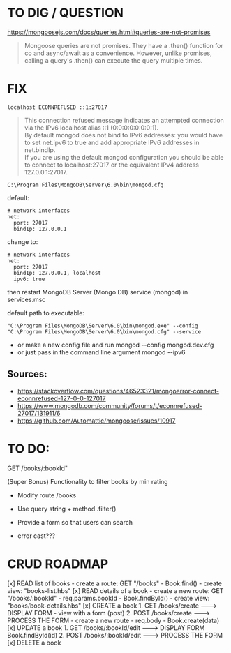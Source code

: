 # TO DIG / QUESTION

https://mongoosejs.com/docs/queries.html#queries-are-not-promises

> Mongoose queries are not promises. They have a .then() function for co and async/await as a convenience. However, unlike promises, calling a query's .then() can execute the query multiple times.

# FIX

```localhost ECONNREFUSED ::1:27017```

> This connection refused message indicates an attempted connection via the IPv6 localhost alias ::1 (0:0:0:0:0:0:0:1).  
> By default mongod does not bind to IPv6 addresses: you would have to set net.ipv6 to true and add appropriate IPv6 addresses in net.bindIp.  
> If you are using the default mongod configuration you should be able to connect to localhost:27017 or the equivalent IPv4 address 127.0.0.1:27017.

```C:\Program Files\MongoDB\Server\6.0\bin\mongod.cfg```

default:
```
# network interfaces
net:
  port: 27017
  bindIp: 127.0.0.1
```

change to:
```
# network interfaces
net:
  port: 27017
  bindIp: 127.0.0.1, localhost
  ipv6: true
```

then restart MongoDB Server (Mongo DB) service (mongod) in services.msc

default path to executable:

```
"C:\Program Files\MongoDB\Server\6.0\bin\mongod.exe" --config "C:\Program Files\MongoDB\Server\6.0\bin\mongod.cfg" --service
```

- or make a new config file and run mongod --config mongod.dev.cfg
- or just pass in the command line argument mongod --ipv6

## Sources:

- https://stackoverflow.com/questions/46523321/mongoerror-connect-econnrefused-127-0-0-127017
- https://www.mongodb.com/community/forums/t/econnrefused-27017/131911/6
- https://github.com/Automattic/mongoose/issues/10917

# TO DO:

 GET /books/:bookId" 
 
 (Super Bonus) Functionality to filter books by min rating
- Modify route /books
- Use query string + method .filter()
- Provide a form so that users can search

- error cast???

# CRUD ROADMAP

[x] READ list of books
    - create a route: GET "/books"
      - Book.find()
    - create view: "books-list.hbs"
[x] READ details of a book
    - create a new route: GET "/books/:bookId"
      - req.params.bookId
      - Book.findById()
    - create view: "books/book-details.hbs"
[x] CREATE a book
    1. GET /books/create ---> DISPLAY FORM
        - view with a form (post)
    2. POST /books/create ---> PROCESS THE FORM
       - create a new route
         - req.body
         - Book.create(data)
[x] UPDATE a book
    1. GET /books/:bookId/edit ---> DISPLAY FORM
       Book.findById(id)
    2. POST /books/:bookId/edit ---> PROCESS THE FORM
[x] DELETE a book